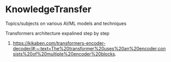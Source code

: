 # KnowledgeTransfer
Topics/subjects on various AI/ML models and techniques

Transformers architecture expalined step by step
1. https://kikaben.com/transformers-encoder-decoder/#:~:text=The%20transformer%20uses%20an%20encoder,consists%20of%20multiple%20encoder%20blocks.
